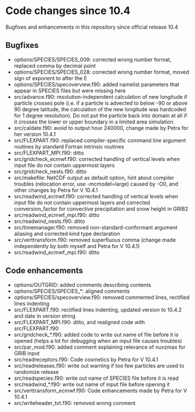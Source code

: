 Code changes since 10.4
=======================

Bugfixes and enhancements in this repository since official release 10.4

Bugfixes
--------

* options/SPECIES/SPECIES_009: corrected wrong number format, replaced comma by
  decimal point
* options/SPECIES/SPECIES_028: corrected wrong number format, moved sign of
  exponent to after the E
* options/SPECIES/specoverview.f90: added namelist parameters that appear in
  SPECIES files but were missing here
* src/advance.f90: resolution-independent calculation of new longitude if
  particle crosses pole (i.e. if a particle is advected to below -90 or above 90
  degree latitude, the calculation of the new longitude was hardcoded for
  1 degree resolution). Do not put the particle back into domain at all if 
  it crosses the lower or upper boundary in a limited area simulation.
* src/caldate.f90: avoid to output hour 240000, change made by Petra for her
  version 10.4.1
* src/FLEXPART.f90: replaced compiler-specific command line argument routines
  by standard Fortran intrinsic routines
* src/FLEXPART_MPI.f90: ditto
* src/gridcheck_ecmwf.f90: corrected handling of vertical levels when input
  file do not contain uppermost layers
* src/gridcheck_nests.f90: ditto
* src/makefile: NetCDF output as default option, hint about compiler troubles
  (relocation error, use -mcmodel=large) caused by -O0, and other changes by
  Petra for V 10.4.1
* src/readwind_ecmwf.f90: corrected handling of vertical levels when input file
  do not contain uppermost layers and corrected conversion_factor for convective
  precipitation and snow height in GRIB2
* src/readwind_ecmwf_mpi.f90: ditto
* src/readwind_nests.f90: ditto
* src/timemanager.f90: removed non-standard-conformant argument aliasing and
  corrected kind type declaration
* src/verttransform.f90: removed superfluous comma (change made independently by
  both myself and Petra for V 10.4.1)
* src/readwind_ecmwf_mpi.f90: ditto
 
Code enhancements
-----------------
* options/OUTGRID: added comments describing contents
* options/SPECIES/SPECIES_*: aligned comments 
* options/SPECIES/specoverview.f90: removed commented lines, rectified lines
  indenting
* src/FLEXPART.f90: rectified lines indenting, updated version to 10.4.2 and date
  in version string
* src/FLEXPART_MPI.f90: ditto, and realigned code with src/FLEXPART.f90
* src/gridcheck_*.f90: added code to write out name of file before it is opened
  (helps a lot for debugging when an input file causes troubles)
* src/par_mod.f90: added comment explaining relevance of nuvzmax for GRIB input
* src/readreceptors.f90: Code cosmetics by Petra for V 10.4.1
* src/readreleases.f90: write out warning if too few particles are used to
  randomize release
* src/readspecies.f90: write out name of SPECIES file before it is read
* src/readwind_*.f90: write out name of input file before opening it
* src/verttransform_ecmwf.f90: Code enhancements made by Petra for V 10.4.1
* src/writeheader_txt.f90: removed wrong comment

